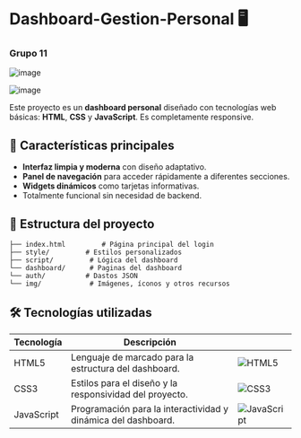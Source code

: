 
# Dashboard-Gestion-Personal 🖥️

### Grupo 11

![image](https://github.com/user-attachments/assets/573722bf-f917-4f6e-88d8-514bf6e753d2)

![image](https://github.com/user-attachments/assets/0e7298fe-dfbd-43df-9b39-72045ff8ac83)


Este proyecto es un **dashboard personal** diseñado con tecnologías web básicas: **HTML**, **CSS** y **JavaScript**. Es completamente responsive.

## 🚀 Características principales

- **Interfaz limpia y moderna** con diseño adaptativo.
- **Panel de navegación** para acceder rápidamente a diferentes secciones.
- **Widgets dinámicos** como  tarjetas informativas.
- Totalmente funcional sin necesidad de backend.

## 📂 Estructura del proyecto

```plaintext
├── index.html         # Página principal del login
├── style/         # Estilos personalizados
├── script/         # Lógica del dashboard
└── dashboard/      # Paginas del dashboard
└── auth/          # Dastos JSON
└── img/            # Imágenes, íconos y otros recursos

```
## 🛠️ Tecnologías utilizadas

| Tecnología       | Descripción                                                                                     |                                                                                  |
|------------------|-------------------------------------------------------------------------------------------------|----------------------------------------------------------------------------------------|
| HTML5            | Lenguaje de marcado para la estructura del dashboard.                                           | ![HTML5](https://upload.wikimedia.org/wikipedia/commons/6/61/HTML5_logo_and_wordmark.svg) |
| CSS3             | Estilos para el diseño y la responsividad del proyecto.                                         | ![CSS3](https://upload.wikimedia.org/wikipedia/commons/d/d5/CSS3_logo_and_wordmark.svg) |
| JavaScript       | Programación para la interactividad y dinámica del dashboard.                                   | ![JavaScript](https://upload.wikimedia.org/wikipedia/commons/6/6a/JavaScript-logo.png) |


